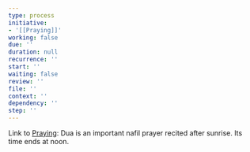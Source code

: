 ```yaml
---
type: process
initiative:
- '[[Praying]]'
working: false
due: ''
duration: null
recurrence: ''
start: ''
waiting: false
review: ''
file: ''
context: ''
dependency: ''
step: ''
---
```


Link to [Praying](docs/sidebar1/Initiatives/worship/Praying.md): Dua is an important nafil prayer recited after sunrise. Its time ends at noon.
